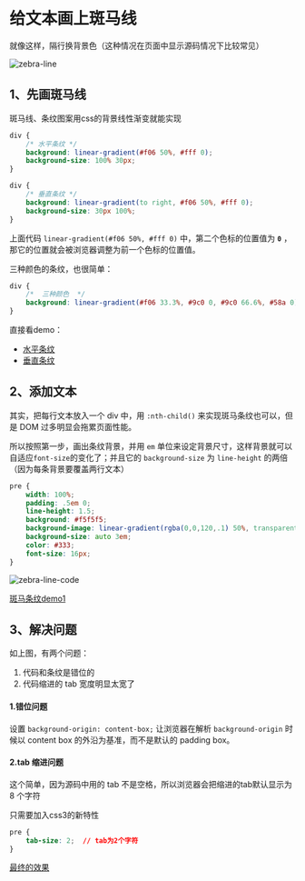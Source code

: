 # 给文本画上斑马线

就像这样，隔行换背景色（这种情况在页面中显示源码情况下比较常见）

![zebra-line](https://github.com/ccforward/cc/raw/master/Blog/pic/zebra-line.png)

## 1、先画斑马线

斑马线、条纹图案用css的背景线性渐变就能实现

```css
div {
	/* 水平条纹 */
	background: linear-gradient(#f06 50%, #fff 0);
	background-size: 100% 30px;
}

div {
	/* 垂直条纹 */
	background: linear-gradient(to right, #f06 50%, #fff 0);
	background-size: 30px 100%;
}
```

上面代码 `linear-gradient(#f06 50%, #fff 0)` 中，第二个色标的位置值为 **`0`** ，那它的位置就会被浏览器调整为前一个色标的位置值。

三种颜色的条纹，也很简单：

```css
div {
	/*  三种颜色  */
	background: linear-gradient(#f06 33.3%, #9c0 0, #9c0 66.6%, #58a 0);
}
```

直接看demo：

  * [水平条纹](http://ccforward.github.io/css-secrets/zebra-lines/1.html)
  * [垂直条纹](http://ccforward.github.io/css-secrets/zebra-lines/2.html)

## 2、添加文本

其实，把每行文本放入一个 div 中，用 `:nth-child()` 来实现斑马条纹也可以，但是 DOM 过多明显会拖累页面性能。

所以按照第一步，画出条纹背景，并用 `em` 单位来设定背景尺寸，这样背景就可以自适应`font-size`的变化了；并且它的 `background-size` 为 `line-height` 的两倍（因为每条背景要覆盖两行文本）

```css
pre {
	width: 100%;
	padding: .5em 0;
	line-height: 1.5;
	background: #f5f5f5;
	background-image: linear-gradient(rgba(0,0,120,.1) 50%, transparent 0);
	background-size: auto 3em;
	color: #333;
	font-size: 16px;
}
```

![zebra-line-code](https://github.com/ccforward/cc/raw/master/Blog/pic/zebra-line-code.png)

[斑马条纹demo1](http://ccforward.github.io/css-secrets/zebra-lines/3.html)

## 3、解决问题

如上图，有两个问题：

1. 代码和条纹是错位的
2. 代码缩进的 tab 宽度明显太宽了

#### 1.错位问题

设置 `background-origin: content-box;` 让浏览器在解析 `background-origin` 时候以 content box 的外沿为基准，而不是默认的 padding box。

#### 2.tab 缩进问题

这个简单，因为源码中用的 tab 不是空格，所以浏览器会把缩进的tab默认显示为 8 个字符

只需要加入css3的新特性

```css
pre {
	tab-size: 2;  // tab为2个字符
}
```

[最终的效果](http://ccforward.github.io/css-secrets/zebra-lines/index.html)
